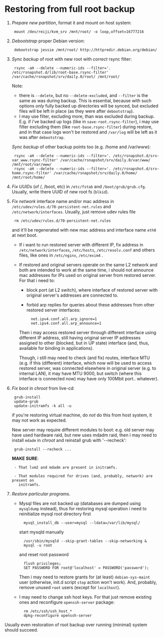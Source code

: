 Restoring from full root backup
===============================

1. *Prepare new partition*, format it and mount on host system:

        mount /dev/reiji/kvm_srv /mnt/root/ -o loop,offset=16777216

2. *Debootstrap* proper Debian version:

        debootstrap jessie /mnt/root/ http://httpredir.debian.org/debian/

3. *Sync backup* of root with new root with *correct* rsync filter:

        rsync -aH --delete --numeric-ids --filter='. /etc/rsnapshot.d/lib/root-base.rsync-filter' /var/cache/rsnapshot/srv/daily.0/root/ /mnt/root/

    Note:

    - there is `--delete`, but no `--delete-excluded`, and `--filter` is the
      same as was during backup. This is essential, because with such options
      *only* fully backed up directories will be synced, but excluded files
      will be left in place (as they were after `debootstrap`).
    - I may use filter, excluding more, than was excluded during backup. E.g.
      if i've backed up logs (like in `save-root.rsync-filter`), i may use
      filter excluding them (like `root-base.rsync-filter`) during restore,
      and in that case logs won't be restored and `/var/log` will be left as
      it was after `debootstrap`.

    *Sync backup* of other backup points too (e.g. /home and /var/www):

        rsync -aH --delete --numeric-ids --filter='. /etc/rsnapshot.d/srv-var_www.rsync-filter' /var/cache/rsnapshot/srv/daily.0/var/www/ /mnt/root/var/www/
        rsync -aH --delete --numeric-ids --filter='. /etc/rsnapshot.d/srv-home.rsync-filter' /var/cache/rsnapshot/srv/daily.0/home/ /mnt/root/home/

4. *Fix UUIDs* (of /, /boot, etc) in `/etc/fstab` and `/boot/grub/grub.cfg`.
   Usually, write there UUID of new root fs (`blkid`).

5. *Fix network* interface name and/or mac address in
   `/etc/udev/rules.d/70-persistent-net.rules` and `/etc/network/interfaces`.
   Usually, just remove udev rules file

        rm /etc/udev/rules.d/70-persistent-net.rules

    and it'll be regenerated with new mac address and interface name `eth0` at
    next boot.

    * If i want to run restored server with different IP, fix address in
       `/etc/network/interfaces`, `/etc/hosts`, `/etc/resolv.conf` and others
       files, like ones in `/etc/nginx`, `/etc/exim4` .

    * If restored and original servers operate on the same L2 network and
       both are intended to work at the same time, i should not announce mac
       addresses for IPs used on original server from restored server. For
       that i need to:

        - block port (at L2 switch), where interface of restored server with
          original server's addresses are connected to.

        - forbid arp replies for queries about these addresses from other restored
          server interfaces:

                net.ipv4.conf.all.arp_ignore=1
                net.ipv4.conf.all.arp_announce=1

        Then i may access restored server through different interface using
        different IP address, still having original server IP addresses
        assigned to other (blocked, but in UP state) interface (and, thus,
        available for binding in applications).

        Though, i still may need to check (and fix) routes, interface MTU
        (e.g.  if this (different) interface, which now will be used to access
        restored server, was connected elsewhere in original server (e.g. to
        internal LAN), it may have MTU 9000, but switch (where this interface
        is connected now) may have only 100Mbit port.. whatever).

6. *Fix boot* in *chroot* from live-cd:

        grub-install
        update-grub
        update-initramfs -k all -u

    if you're restoring virtual machine, do *not* do this from host system, it
    may not work as expected.

    New server may require different modules to boot: e.g. old server may have
    used hardware raid, but new uses mdadm raid, then i may need to install
    `mdadm` in *chroot* and reinstall grub with '--recheck':

        grub-install --recheck ...

    **MAKE SURE**:

        - That lvm2 and mdadm are present in initramfs.

        - That modules required for drives (and, probably, network) are present on
          initramfs.

7. *Restore particular programs*.

    * Mysql files are not backed up (databases are dumped using `mysqldump`
       instead), thus for restoring mysql operation i need to reinitialize
       mysql root directory first

            mysql_install_db --user=mysql --ldata=/var/lib/mysql/

        start mysqld manually

            /usr/sbin/mysqld --skip-grant-tables --skip-networking &
            mysql -u root

        and reset root password

            flush privileges;
            SET PASSWORD FOR root@'localhost' = PASSWORD('password');

        Then i may need to restore grants for (at least) `debian-sys-maint`
        user (otherwise, init.d script `stop` action won't work). And,
        probably, remove unused `root` users (except for `localhost`).

    * I may need to change ssh host keys. For that just remove existing ones
      and reconfigure `openssh-server` package:

            rm /etc/ssh/ssh_host_*
            dpkg-reconfigure openssh-server

Usually even restoration of root backup over running (minimal) system should
succeed.
